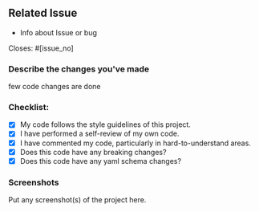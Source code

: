 ## Related Issue
  - Info about Issue or bug

Closes: #[issue_no]

### Describe the changes you've made
few code changes are done

### Checklist:
<!--
Example how to mark a checkbox:-
- [x] My code follows the code style of this project.
-->
- [x] My code follows the style guidelines of this project.
- [x] I have performed a self-review of my own code.
- [x] I have commented my code, particularly in hard-to-understand areas.
- [x] Does this code have any breaking changes?
- [x] Does this code have any yaml schema changes?

### Screenshots
Put any screenshot(s) of the project here.
